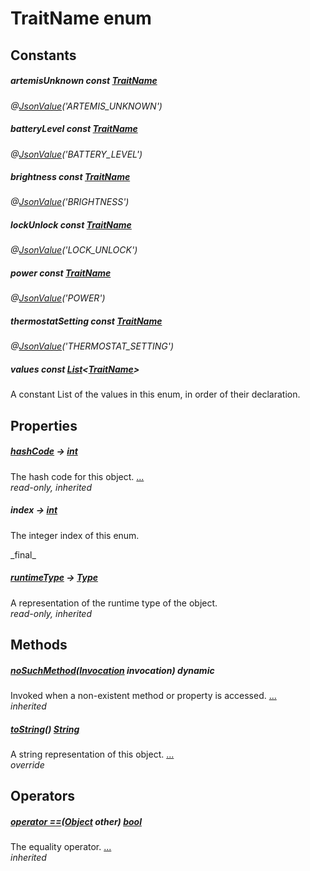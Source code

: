 


# TraitName enum










## Constants

##### artemisUnknown const [TraitName](../graphql_devices_thermostat_thermostat_queries.graphql/TraitName-class.md)



   
_@[JsonValue](https://pub.dev/documentation/json_annotation/3.1.1/json_annotation/JsonValue-class.html)(&#39;ARTEMIS_UNKNOWN&#39;)_



##### batteryLevel const [TraitName](../graphql_devices_thermostat_thermostat_queries.graphql/TraitName-class.md)



   
_@[JsonValue](https://pub.dev/documentation/json_annotation/3.1.1/json_annotation/JsonValue-class.html)(&#39;BATTERY_LEVEL&#39;)_



##### brightness const [TraitName](../graphql_devices_thermostat_thermostat_queries.graphql/TraitName-class.md)



   
_@[JsonValue](https://pub.dev/documentation/json_annotation/3.1.1/json_annotation/JsonValue-class.html)(&#39;BRIGHTNESS&#39;)_



##### lockUnlock const [TraitName](../graphql_devices_thermostat_thermostat_queries.graphql/TraitName-class.md)



   
_@[JsonValue](https://pub.dev/documentation/json_annotation/3.1.1/json_annotation/JsonValue-class.html)(&#39;LOCK_UNLOCK&#39;)_



##### power const [TraitName](../graphql_devices_thermostat_thermostat_queries.graphql/TraitName-class.md)



   
_@[JsonValue](https://pub.dev/documentation/json_annotation/3.1.1/json_annotation/JsonValue-class.html)(&#39;POWER&#39;)_



##### thermostatSetting const [TraitName](../graphql_devices_thermostat_thermostat_queries.graphql/TraitName-class.md)



   
_@[JsonValue](https://pub.dev/documentation/json_annotation/3.1.1/json_annotation/JsonValue-class.html)(&#39;THERMOSTAT_SETTING&#39;)_



##### values const [List](https://api.flutter.dev/flutter/dart-core/List-class.html)&lt;[TraitName](../graphql_devices_thermostat_thermostat_queries.graphql/TraitName-class.md)>



<p>A constant List of the values in this enum, in order of their declaration.</p>   






## Properties

##### [hashCode](https://api.flutter.dev/flutter/dart-core/Object/hashCode.html) &#8594; [int](https://api.flutter.dev/flutter/dart-core/int-class.html)



The hash code for this object. [...](https://api.flutter.dev/flutter/dart-core/Object/hashCode.html)  
_read-only, inherited_



##### index &#8594; [int](https://api.flutter.dev/flutter/dart-core/int-class.html)



<p>The integer index of this enum.</p>   
_final_



##### [runtimeType](https://api.flutter.dev/flutter/dart-core/Object/runtimeType.html) &#8594; [Type](https://api.flutter.dev/flutter/dart-core/Type-class.html)



A representation of the runtime type of the object.   
_read-only, inherited_




## Methods

##### [noSuchMethod](https://api.flutter.dev/flutter/dart-core/Object/noSuchMethod.html)([Invocation](https://api.flutter.dev/flutter/dart-core/Invocation-class.html) invocation) dynamic



Invoked when a non-existent method or property is accessed. [...](https://api.flutter.dev/flutter/dart-core/Object/noSuchMethod.html)  
_inherited_



##### [toString](../graphql_devices_thermostat_thermostat_queries.graphql/TraitName/toString.md)() [String](https://api.flutter.dev/flutter/dart-core/String-class.html)



A string representation of this object. [...](../graphql_devices_thermostat_thermostat_queries.graphql/TraitName/toString.md)  
_override_




## Operators

##### [operator ==](https://api.flutter.dev/flutter/dart-core/Object/operator_equals.html)([Object](https://api.flutter.dev/flutter/dart-core/Object-class.html) other) [bool](https://api.flutter.dev/flutter/dart-core/bool-class.html)



The equality operator. [...](https://api.flutter.dev/flutter/dart-core/Object/operator_equals.html)  
_inherited_










